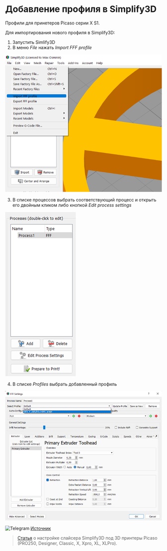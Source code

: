 # Добавление профиля в Simplify3D

Профили для принетеров Picaso серии X S1.

Для импортирования нового профиля в Simplify3D:
1. Запустить Simlify3D 
2. В меню *File* нажать *Import FFF profile*

![Импортирование профиля](./img/import_profile.png)

3. В списке процессов выбрать соответствующий процесс и открыть его двойным кликом либо кнопкой *Edit process settings*

![Настройки процесса](./img/processes.png)

4. В списке *Profiles* выбрать добавленный профиль

![Выбор профиля](./img/select_profile.png)

<picture><source media="(prefers-color-scheme: dark)" srcset="https://cdn.simpleicons.org/telegram/white"> <source media="(prefers-color-scheme: light)" srcset="https://cdn.simpleicons.org/telegram/black"> <img src="https://cdn.simpleicons.org/telegram/.svg" alt="Telegram" alight=left height="20" width="20"></picture> [Источник](https://t.me/Picaso3dUnofficial/239962)

> [Статья](https://picaso3d-club.ru/forum/forum44/116-kak-nastroit-slayser-simplify3d-pod-3d-printery-picaso-3d-designer.-statya-dlya-tekh_-kto-khochet-ikh-podruzhit.422) о настройке слайсера Simplify3D под 3D принтеры Picaso (PRO250, Designer, Classic, X, Xpro, XL, XLPro).
